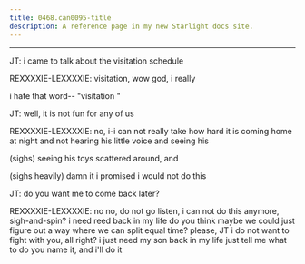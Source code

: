 ```yaml
---
title: 0468.can0095-title
description: A reference page in my new Starlight docs site.
---
```

----- 
JT: i came to talk about the visitation schedule
 
REXXXXIE-LEXXXXIE: visitation, wow
 god, i really


 i hate that word-- "visitation
"

JT: well, it is not fun for any of us
 
REXXXXIE-LEXXXXIE: no, i-i can not really take how hard it is coming home at night and 
not hearing his little voice and seeing his


 (sighs) seeing his toys scattered 
around, and


 (sighs heavily) damn it
 i promised i would not do this
 
JT: do you want me to come back later? 
 
REXXXXIE-LEXXXXIE: no
 no, do not go
 listen, i can not do this anymore, sigh-and-spin? 
 i need 
reed back in my life
 do you think maybe we could just figure out a way where we 
can split equal time? 
 please, JT i do not want to fight with you, all right? 
 i 
just need my son back in my life
 just tell me what to do
 you name it, and i'll 
do it
 
